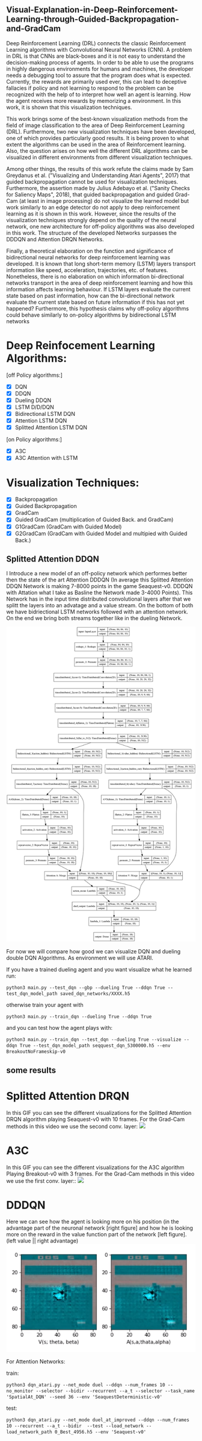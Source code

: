 ## Visual-Explanation-in-Deep-Reinforcement-Learning-through-Guided-Backpropagation-and-GradCam
Deep Reinforcement Learning (DRL) connects the classic Reinforcement Learning algorithms with Convolutional Neural Networks (CNN). A problem in DRL is that CNNs are black-boxes and it is not easy to understand the decision-making process of agents. In order to be able to use the programs in highly dangerous environments for humans and machines, the developer needs a debugging tool to assure that the program does what is expected. Currently, the rewards are primarily used ever, this can lead to deceptive fallacies if policy and not learning to respond to the problem can be recognized with the help of to interpret how well an agent is learning. How the agent receives more rewards by memorizing a environment. In this work, it is shown that this visualization techniques.

This work brings some of the best-known visualization methods from the field of image classification to the area of Deep Reinforcement Learning (DRL). Furthermore, two new visualization
techniques have been developed, one of which provides particularly good results.
It is being proven to what extent the algorithms can be used in the area of Reinforcement learning. Also, the question arises on how well the different DRL algorithms can be visualized in
different environments from different visualization techniques.

Among other things, the results of this work refute the claims made by Sam Greydanus et
al. ("Visualizing and Understanding Atari Agents", 2017) that guided backpropagation cannot
be used for visualization techniques. Furthermore, the assertion made by Julius Adebayo et al.
("Sanity Checks for Saliency Maps", 2018), that guided backpropagation and guided Grad-Cam
(at least in image processing) do not visualize the learned model but work similarly to an edge
detector do not apply to deep reinforcement learning as it is shown in this work.
However, since the results of the visualization techniques strongly depend on the quality of the
neural network, one new architecture for off-policy algorithms was also developed in this work.
The structure of the developed Networks surpasses the DDDQN and Attention DRQN Networks.

Finally, a theoretical elaboration on the function and significance of bidirectional neural networks for deep reinforcement learning was developed. It is known that long short-term memory
(LSTM) layers transport information like speed, acceleration, trajectories, etc. of features.
Nonetheless, there is no elaboration on which information bi-directional networks transport in
the area of deep reinforcement learning and how this information affects learning behaviour. If
LSTM layers evaluate the current state based on past information, how can the bi-directional
network evaluate the current state based on future information if this has not yet happened? Furthermore, this hypothesis claims why off-policy algorithms could behave similarly to on-policy
algorithms by bidirectional LSTM networks

# Deep Reinfocement Learning Algorithms:

[off Policy algorithms:]
- [X] DQN
- [x] DDQN
- [x] Dueling DDQN
- [X] LSTM D/D/DQN
- [X] Bidirectional LSTM DQN
- [X] Attention LSTM DQN
- [X] Splitted Attention LSTM DQN

[on Policy algorithms:]
- [X] A3C
- [X] A3C Attention with LSTM

# Visualization Techniques:

- [X] Backpropagation
- [x] Guided Backpropagation
- [X] GradCam
- [X] Guided GradCam (multiplication of Guided Back. and GradCam)
- [X] G1GradCam (GradCam with Guided Model)
- [X] G2GradCam (GradCam with Guided Model and multipied with Guided Back.)

## Splitted Attention DDQN
I Introduce a new model of an off-policy network which performes better then the state of the art Attention DDDQN (In average this Splitted Attention DDQN Network is making 7-8000 points in the game Seaquest-v0. DDDQN with Attation what I take as Basline the Network made 3-4000 Points). 
This Network has in the input time distributed convolutional layers after that we splitt the layers into an advatage and a value stream. On the bottom of both we have bidriectional LSTM networks followed with an attention network. On the end we bring both streams together like in the dueling Network.

![Alt text](splitted_attention_DDDQN/Master_Network/Attention-DQN_duel_visual_improved_02/model_plot.png)








For now we will compare how good we can visualize DQN and dueling double DQN Algorithms. As environment we will use ATARI.


If you have a trained dueling agent and you want visualize what he learned run:

```console
python3 main.py --test_dqn --gbp --dueling True --ddqn True --test_dqn_model_path saved_dqn_networks/XXXX.h5
```
otherwise train your agent with 

```console
python3 main.py --train_dqn --dueling True --ddqn True
```
and you can test how the agent plays with:

```console
python3 main.py --train_dqn --test_dqn --dueling True --visualize --ddqn True --test_dqn_model_path seqquest_dqn_5300000.h5 --env BreakoutNoFrameskip-v0
```


## some results

# Splitted Attention DRQN
In this GIF you can see the different visualizations for the Splitted Attention DRQN algorithm playing Seaquest-v0 with 10 frames. For the Grad-Cam methods in this video we use the second conv. layer:
![](1.gif)

# A3C
In this GIF you can see the different visualizations for the A3C algorithm Playing Breakout-v0 with 3 frames. For the Grad-Cam methods in this video we use the first conv. layer::
![](2.gif)

# DDDQN
Here we can see how the agent is looking more on his position (in the advantage part of the neuronal network [right figure] and how he is looking more on the reward in the value function part of the network [left figure].
(left value || right advantage)
![Alt text](pictures/4.png?raw=true "example with environment")


For Attention Networks:

train:
```console
python3 dqn_atari.py --net_mode duel --ddqn --num_frames 10 --no_monitor --selector --bidir --recurrent --a_t --selector --task_name 'SpatialAt_DQN' --seed 36 --env 'SeaquestDeterministic-v0'
```
test:
```console
python3 dqn_atari.py --net_mode duel_at_improved --ddqn --num_frames 10 --recurrent --a_t --bidir  --test --load_network --load_network_path 0_Best_4956.h5 --env 'Seaquest-v0' 
```
